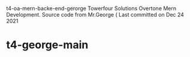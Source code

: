 # 
t4-oa-mern-backe-end-gerorge
Towerfour Solutions Overtone Mern Development.
Source code from Mr.George ( Last committed on Dec 24 2021
# t4-george-main
